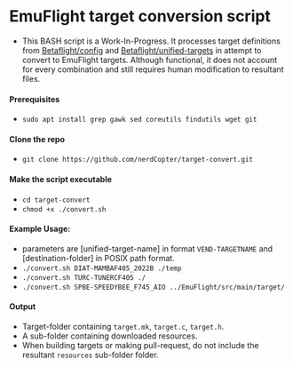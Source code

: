 # EmuFlight target conversion script

* This BASH script is a Work-In-Progress.  It processes target definitions from [Betaflight/config](https://github.com/betaflight/config) and [Betaflight/unified-targets](https://github.com/betaflight/unified-targets) in attempt to convert to EmuFlight targets.  Although functional, it does not account for every combination and still requires human modification to resultant files.

#### Prerequisites
* `sudo apt install grep gawk sed coreutils findutils wget git`

#### Clone the repo
* `git clone https://github.com/nerdCopter/target-convert.git`

#### Make the script executable
* `cd target-convert`
* `chmod +x ./convert.sh`

#### Example Usage:
* parameters are [unified-target-name] in format `VEND-TARGETNAME` and [destination-folder] in POSIX path format.
* `./convert.sh DIAT-MAMBAF405_2022B ./temp`
* `./convert.sh TURC-TUNERCF405 ./`
* `./convert.sh SPBE-SPEEDYBEE_F745_AIO ../EmuFlight/src/main/target/`

#### Output
* Target-folder containing `target.mk`, `target.c`, `target.h`.
* A sub-folder containing downloaded resources.
* When building targets or making pull-request, do not include the resultant `resources` sub-folder folder.
